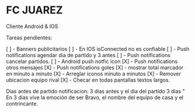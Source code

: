 FC JUAREZ
=======================
Cliente Android & IOS

Tareas pendientes:

[ ] - Banners publicitarios
[ ] - En IOS isConnected no es confiable
[ ] - Push notifications agendar dia de partido y 3 antes
[ ] - Push notifications cancelar partidos.
[ ] - Android push notfic icon
[X] - Push notifications otros mensajes
[X] - Push notifications goles
[X] - mostrar total marcador en minuto a minuto
[X] - Arreglar iconos minuto a minutos
[X] - Remover ubicacion equipo rival
[X] - Checar en todas pantallas textos largos.

Dias antes de partido notificacion:
3 dias antes y el dia del partido
3 dias " En 3 dias vive la emoción de ser Bravo, el nombre del equipo de casa y el contrincante.